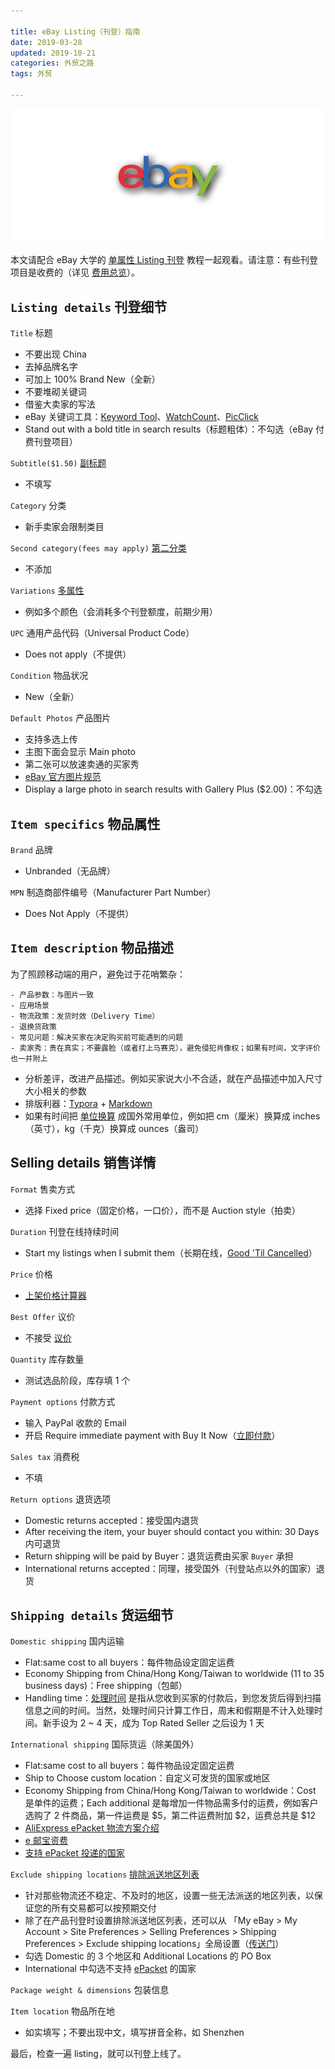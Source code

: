 ```yaml
---

title: eBay Listing（刊登）指南  
date: 2019-03-28  
updated: 2019-10-21
categories: 外贸之路  
tags: 外贸

---
```


![ebay](ebay-listing/ebay.png)

本文请配合 eBay 大学的 [单属性 Listing 刊登](https://www.ebay.cn/newcms/Home/publish/8) 教程一起观看。请注意：有些刊登项目是收费的（详见 [费用总览](https://www.ebay.cn/newcms/Home/ebay_fees/2)）。

<!-- more -->


## `Listing details` 刊登细节

`Title` 标题
- 不要出现 China
- 去掉品牌名字
- 可加上 100% Brand New（全新）
- 不要堆砌关键词
- 借鉴大卖家的写法
- eBay 关键词工具：[Keyword Tool](https://keywordtool.io/cn/ebay)、[WatchCount](http://www.watchcount.com/)、[PicClick](https://picclick.com/)
- Stand out with a bold title in search results（标题粗体）：不勾选（eBay 付费刊登项目）


`Subtitle($1.50)` [副标题](https://www.ebay.cn/newcms/Home/publish/9)
- 不填写 

`Category` 分类
- 新手卖家会限制类目

`Second category(fees may apply)` [第二分类](https://www.ebay.cn/newcms/Home/publish/7) 
- 不添加 

`Variations` [多属性](https://www.ebay.cn/newcms/Home/publish/3)
- 例如多个颜色（会消耗多个刊登额度，前期少用）

`UPC` 通用产品代码（Universal Product Code）
- Does not apply（不提供）

`Condition` 物品状况
- New（全新）

`Default Photos` 产品图片
- 支持多选上传
- 主图下面会显示 Main photo
- 第二张可以放速卖通的买家秀
- [eBay 官方图片规范](https://www.ebay.cn/newcms/Home/listing/5)
- Display a large photo in search results with Gallery Plus ($2.00)：不勾选


## `Item specifics` 物品属性

`Brand` 品牌
- Unbranded（无品牌）

`MPN` 制造商部件编号（Manufacturer Part Number）
- Does Not Apply（不提供）


## `Item description` 物品描述

为了照顾移动端的用户，避免过于花哨繁杂：

```
- 产品参数：与图片一致
- 应用场景
- 物流政策：发货时效（Delivery Time）
- 退换货政策
- 常见问题：解决买家在决定购买前可能遇到的问题
- 卖家秀：贵在真实；不要露脸（或者打上马赛克），避免侵犯肖像权；如果有时间，文字评价也一并附上
```

- 分析差评，改进产品描述。例如买家说大小不合适，就在产品描述中加入尺寸大小相关的参数
- 排版利器：[Typora](https://typora.io/) + [Markdown](https://sspai.com/post/25137)
- 如果有时间把 [单位换算](https://yue.52wmb.com/tools/convert) 成国外常用单位，例如把 cm（厘米）换算成 inches（英寸），kg（千克）换算成 ounces（盎司）


## Selling details 销售详情

`Format` 售卖方式
- 选择 Fixed price（固定价格，一口价），而不是 Auction style（拍卖）

`Duration` 刊登在线持续时间
- Start my listings when I submit them（长期在线，[Good 'Til Cancelled](https://www.ebay.cn/newcms/Home/topic/151)）

`Price` 价格
- [上架价格计算器](http://ganhuoganhuo.com/ebayfee.html)

`Best Offer` 议价
- 不接受 [议价](https://www.ebay.cn/newcms/Home/publish/1)

`Quantity` 库存数量
- 测试选品阶段，库存填 1 个


`Payment options` 付款方式
- 输入 PayPal 收款的 Email
- 开启 Require immediate payment with Buy It Now（[立即付款](https://www.ebay.cn/newcms/Home/publish/5)）

`Sales tax` 消费税
- 不填

`Return options` 退货选项
- Domestic returns accepted：接受国内退货
- After receiving the item, your buyer should contact you within: 30 Days 内可退货
- Return shipping will be paid by Buyer：退货运费由买家 `Buyer` 承担 
- International returns accepted：同理，接受国外（刊登站点以外的国家）退货


## `Shipping details` 货运细节

`Domestic shipping` 国内运输
- Flat:same cost to all buyers：每件物品设定固定运费
- Economy Shipping from China/Hong Kong/Taiwan to worldwide (11 to 35 business days)：Free shipping（包邮）
- Handling time：[处理时间](https://www.ebay.cn/newcms/Home/publish_setting/1) 是指从您收到买家的付款后，到您发货后得到扫描信息之间的时间。当然，处理时间只计算工作日，周末和假期是不计入处理时间。新手设为 2 ~ 4 天，成为 Top Rated Seller 之后设为 1 天


`International shipping` 国际货运（除美国外）
- Flat:same cost to all buyers：每件物品设定固定运费
- Ship to Choose custom location：自定义可发货的国家或地区
- Economy Shipping from China/Hong Kong/Taiwan to worldwide：Cost 是单件的运费；Each additional 是每增加一件物品需多付的运费，例如客户选购了 2 件商品，第一件运费是 $5，第二件运费附加 $2，运费总共是 $12
- [AliExpress ePacket 物流方案介绍](https://sell.aliexpress.com/zh/__pc/shipping/ePacket.htm)
- [e 邮宝资费](http://shipping.ems.com.cn/product/findDetail?spm=5261.9456716.0.0.65a142cfIdYs5z&sid=400026)
- [支持 ePacket 投递的国家](https://tingtalk.me/epacket/)


`Exclude shipping locations` [排除派送地区列表](https://www.ebay.cn/newcms/Home/article_cba/600/1)
- 针对那些物流还不稳定、不及时的地区，设置一些无法派送的地区列表，以保证您的所有交易都可以按预期交付
- 除了在产品刊登时设置排除派送地区列表，还可以从 「My eBay > My Account > Site Preferences > Selling Preferences > Shipping Preferences > Exclude shipping locations」全局设置（[传送门](https://www.ebay.com/ship/prf/excludeRegions)）
- 勾选 Domestic 的 3 个地区和 Additional Locations 的 PO Box
- International 中勾选不支持 [ePacket](https://tingtalk.me/epacket/) 的国家


`Package weight & dimensions` 包装信息

`Item location` 物品所在地
- 如实填写；不要出现中文，填写拼音全称，如 Shenzhen


最后，检查一遍 listing，就可以刊登上线了。